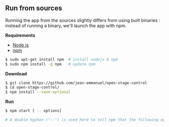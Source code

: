 ## Run from sources

Running the app from the sources slightly differs from using built binaries : instead of running a binary, we'll launch the app with npm.

**Requirements**
- [Node.js](https://nodejs.org/)
- [npm](https://www.npmjs.com/)

```bash
$ sudo apt-get install npm  # install nodejs & npm
$ sudo npm install -g npm   # update npm
```


**Download**
 ```bash
$ git clone https://github.com/jean-emmanuel/open-stage-control
$ cd open-stage-control/
$ npm install --save-optional
 ```

**Run**
  ```bash
$ npm start [ -- options]

# A double hyphen ("--") is used here to tell npm that the following options are to be given to the app.
```
